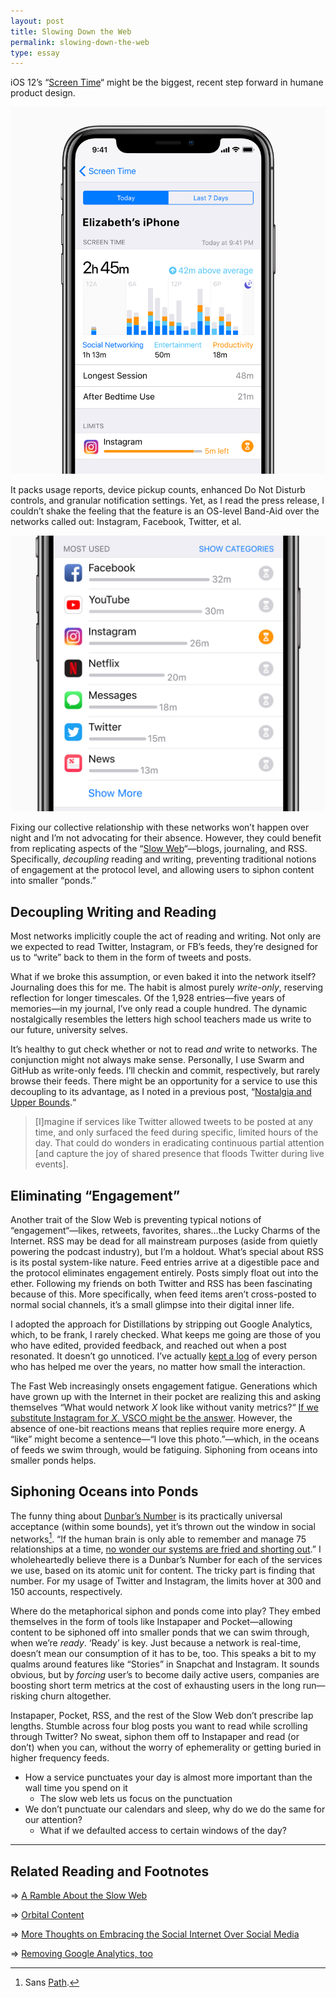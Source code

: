 ```yaml
---
layout: post
title: Slowing Down the Web
permalink: slowing-down-the-web
type: essay
---
```


iOS 12’s “[Screen Time](https://www.apple.com/newsroom/2018/06/ios-12-introduces-new-features-to-reduce-interruptions-and-manage-screen-time/)“ might be the biggest, recent step forward in humane product design.

![](/public/images/screen_time.jpg)

It packs usage reports, device pickup counts, enhanced Do Not Disturb controls, and granular notification settings. Yet, as I read the press release, I couldn’t shake the feeling that the feature is an OS-level Band-Aid over the networks called out: Instagram, Facebook, Twitter, et al.

![](/public/images/app_usage.jpg)

Fixing our collective relationship with these networks won’t happen over night and I’m not advocating for their absence. However, they could benefit from replicating aspects of the “[Slow Web](https://jackcheng.com/the-slow-web/)“—blogs, journaling, and RSS. Specifically, _decoupling_ reading and writing, preventing traditional notions of engagement at the protocol level, and allowing users to siphon content into smaller “ponds.”

## Decoupling Writing and Reading

Most networks implicitly couple the act of reading and writing. Not only are we expected to read Twitter, Instagram, or FB’s feeds, they’re designed for us to “write” back to them in the form of tweets and posts.

What if we broke this assumption, or even baked it into the network itself? Journaling does this for me. The habit is almost purely _write-only_, reserving reflection for longer timescales. Of the 1,928 entries—five years of memories—in my journal, I’ve only read a couple hundred. The dynamic nostalgically resembles the letters high school teachers made us write to our future, university selves.

It’s healthy to gut check whether or not to read _and_ write to networks. The conjunction might not always make sense. Personally, I use Swarm and GitHub as write-only feeds. I’ll checkin and commit, respectively, but rarely browse their feeds. There might be an opportunity for a service to use this decoupling to its advantage, as I noted in a previous post, “[Nostalgia and Upper Bounds](/nostalgia).“

>  [I]magine if services like Twitter allowed tweets to be posted at any time, and only surfaced the feed during specific, limited hours of the day. That could do wonders in eradicating continuous partial attention [and capture the joy of shared presence that floods Twitter during live events].

## Eliminating “Engagement”

Another trait of the Slow Web is preventing typical notions of “engagement“—likes, retweets, favorites, shares…the Lucky Charms of the Internet. RSS may be dead for all mainstream purposes (aside from quietly powering the podcast industry), but I’m a holdout. What’s special about RSS is its postal system-like nature. Feed entries arrive at a digestible pace and the protocol eliminates engagement entirely. Posts simply float out into the ether. Following my friends on both Twitter and RSS has been fascinating because of this. More specifically, when feed items aren’t cross-posted to normal social channels, it’s a small glimpse into their digital inner life.

I adopted the approach for Distillations by stripping out Google Analytics, which, to be frank, I rarely checked. What keeps me going are those of you who have edited, provided feedback, and reached out when a post resonated. It doesn’t go unnoticed. I’ve actually [kept a log](/village) of every person who has helped me over the years, no matter how small the interaction.

The Fast Web increasingly onsets engagement fatigue. Generations which have grown up with the Internet in their pocket are realizing this and asking themselves “What would network _X_ look like without vanity metrics?“ [If we substitute Instagram for _X_, VSCO might be the answer](http://www.thisisinsider.com/photo-editing-app-vsco-x-tops-one-million-subscribers-2018-6). However, the absence of one-bit reactions means that replies require more energy. A “like” might become a sentence—“I love this photo.”—which, in the oceans of feeds we swim through, would be fatiguing. Siphoning from oceans into smaller ponds helps.

## Siphoning Oceans into Ponds

The funny thing about [Dunbar’s Number](https://en.wikipedia.org/wiki/Dunbar%27s_number) is its practically universal acceptance (within some bounds), yet it’s thrown out the window in social networks[^1]. “If the human brain is only able to remember and manage 75 relationships at a time, [no wonder our systems are fried and shorting out](https://twitter.com/whitney/status/1002951523247251458).” I wholeheartedly believe there is a Dunbar’s Number for each of the services we use, based on its atomic unit for content. The tricky part is finding that number. For my usage of Twitter and Instagram, the limits hover at 300 and 150 accounts, respectively.

Where do the metaphorical siphon and ponds come into play? They embed themselves in the form of tools like Instapaper and Pocket—allowing content to be siphoned off into smaller ponds that we can swim through, when we’re _ready_. ‘Ready’ is key. Just because a network is real-time, doesn’t mean our consumption of it has to be, too. This speaks a bit to my qualms around features like “Stories” in Snapchat and Instagram. It sounds obvious, but by _forcing_ user’s to become daily active users, companies are boosting short term metrics at the cost of exhausting users in the long run—risking churn altogether.

Instapaper, Pocket, RSS, and the rest of the Slow Web don’t prescribe lap lengths. Stumble across four blog posts you want to read while scrolling through Twitter? No sweat, siphon them off to Instapaper and read (or don’t) when you can, without the worry of ephemerality or getting buried in higher frequency feeds.

- How a service punctuates your day is almost more important than the wall time you spend on it
    - The slow web lets us focus on the punctuation
- We don’t punctuate our calendars and sleep, why do we do the same for our attention?
    - What if we defaulted access to certain windows of the day?

---

## Related Reading and Footnotes

⇒ [A Ramble About the Slow Web](http://nearthespeedoflight.com/article/2018_06_04_a_ramble_about_the_slow_web)

⇒ [Orbital Content](http://alistapart.com/article/orbital-content)

⇒ [More Thoughts on Embracing the Social Internet Over Social Media](http://calnewport.com/blog/2018/03/25/beyond-deletefacebook-more-thoughts-on-embracing-the-social-internet-over-social-media/)

⇒ [Removing Google Analytics, too](https://www.jessesquires.com/blog/removing-google-analytics-too/)

[^1]: Sans [Path](https://path.com).